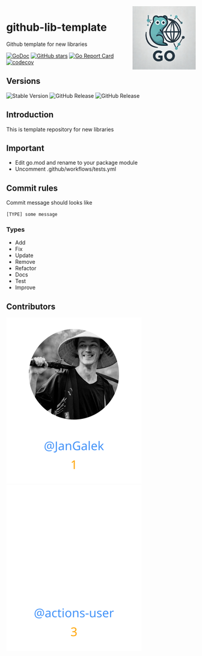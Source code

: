 <img align=right width="168" src="docs/gouef_logo.png">

# github-lib-template
Github template for new libraries

[![GoDoc](https://pkg.go.dev/badge/github.com/gouef/github-lib-template.svg)](https://pkg.go.dev/github.com/gouef/github-lib-template)
[![GitHub stars](https://img.shields.io/github/stars/gouef/github-lib-template?style=social)](https://github.com/gouef/github-lib-template/stargazers)
[![Go Report Card](https://goreportcard.com/badge/github.com/gouef/github-lib-template)](https://goreportcard.com/report/github.com/gouef/github-lib-template)
[![codecov](https://codecov.io/github/gouef/github-lib-template/branch/main/graph/badge.svg?token=YUG8EMH6Q8)](https://codecov.io/github/gouef/github-lib-template)

## Versions
![Stable Version](https://img.shields.io/github/v/release/gouef/github-lib-template?label=Stable&labelColor=green)
![GitHub Release](https://img.shields.io/github/v/release/gouef/github-lib-template?label=RC&include_prereleases&filter=*rc*&logoSize=diago)
![GitHub Release](https://img.shields.io/github/v/release/gouef/github-lib-template?label=Beta&include_prereleases&filter=*beta*&logoSize=diago)

## Introduction

This is template repository for new libraries

## Important

- Edit go.mod and rename to your package module
- Uncomment .github/workflows/tests.yml

## Commit rules
Commit message should looks like
```
[TYPE] some message
```

### Types
 - Add
 - Fix
 - Update
 - Remove
 - Refactor
 - Docs
 - Test
 - Improve

## Contributors

<div>
<span>
  <a href="https://github.com/JanGalek"><img src="https://raw.githubusercontent.com/gouef/github-repo-usages/refs/heads/contributors-svg/.github/contributors/JanGalek.svg" alt="JanGalek" /></a>
</span>
<span>
  <a href="https://github.com/actions-user"><img src="https://raw.githubusercontent.com/gouef/github-repo-usages/refs/heads/contributors-svg/.github/contributors/actions-user.svg" alt="actions-user" /></a>
</span>
</div>

